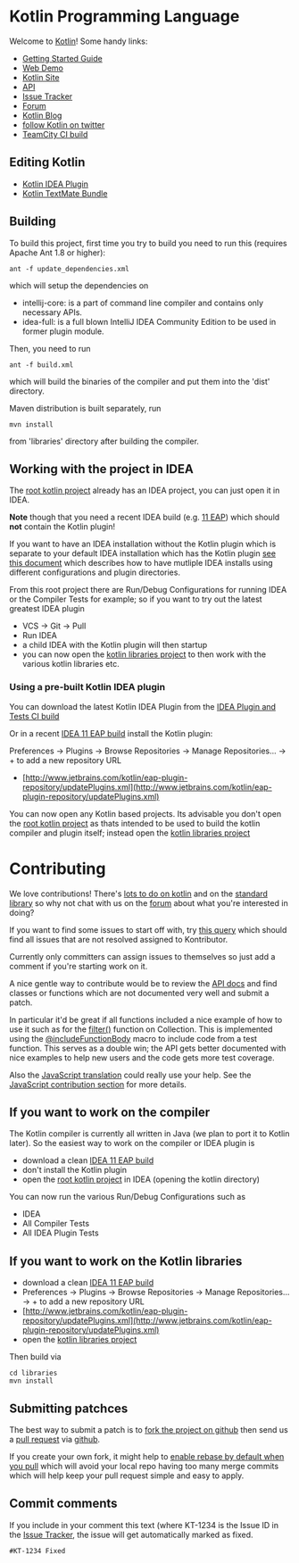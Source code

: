 # Kotlin Programming Language

Welcome to [Kotlin](http://www.jetbrains.com/kotlin)! Some handy links:

 * [Getting Started Guide](http://confluence.jetbrains.net/display/Kotlin/Getting+Started)
 * [Web Demo](http://kotlin-demo.jetbrains.com/)
 * [Kotlin Site](http://jetbrains.github.com/kotlin/)
 * [API](http://jetbrains.github.com/kotlin/versions/snapshot/apidocs/index.html)
 * [Issue Tracker](http://youtrack.jetbrains.com/issues/KT)
 * [Forum](http://devnet.jetbrains.net/community/kotlin?view=discussions)
 * [Kotlin Blog](http://blog.jetbrains.com/kotlin/)
 * [follow Kotlin on twitter](http://twitter.com/#!/project_kotlin)
 * [TeamCity CI build](http://teamcity.jetbrains.com/project.html?projectId=project67&tab=projectOverview)

## Editing Kotlin

 * [Kotlin IDEA Plugin](http://hadihariri.com/2012/02/17/the-kotlin-journey-part-i-getting-things-set-up/)
 * [Kotlin TextMate Bundle](https://github.com/k33g/kotlin-textmate-bundle#readme)

## Building

To build this project, first time you try to build you need to run this (requires Apache Ant 1.8 or higher):

    ant -f update_dependencies.xml

which will setup the dependencies on

* intellij-core: is a part of command line compiler and contains only necessary APIs.
* idea-full: is a full blown IntelliJ IDEA Community Edition to be used in former plugin module.

Then, you need to run

    ant -f build.xml
    
which will build the binaries of the compiler and put them into the 'dist' directory.

Maven distribution is built separately, run

    mvn install

from 'libraries' directory after building the compiler.

## Working with the project in IDEA

The [root kotlin project](https://github.com/JetBrains/kotlin) already has an IDEA project, you can just open it in IDEA.

**Note** though that you need a recent IDEA build (e.g. [11 EAP](http://confluence.jetbrains.net/display/IDEADEV/IDEA+11.1+EAP)) which should **not** contain the Kotlin plugin!

If you want to have an IDEA installation without the Kotlin plugin which is separate to your default IDEA installation which has the Kotlin plugin [see this document](http://devnet.jetbrains.net/docs/DOC-181) which describes how to have mutliple IDEA installs using different configurations and plugin directories.

From this root project there are Run/Debug Configurations for running IDEA or the Compiler Tests for example; so if you want to try out the latest greatest IDEA plugin

* VCS -> Git -> Pull
* Run IDEA
* a child IDEA with the Kotlin plugin will then startup
* you can now open the [kotlin libraries project](https://github.com/JetBrains/kotlin/tree/master/libraries) to then work with the various kotlin libraries etc.

### Using a pre-built Kotlin IDEA plugin

You can download the latest Kotlin IDEA Plugin from the [IDEA Plugin and Tests CI build](http://teamcity.jetbrains.com/project.html?projectId=project67&tab=projectOverview)

Or in a recent [IDEA 11 EAP build](http://confluence.jetbrains.net/display/IDEADEV/IDEA+11.1+EAP) install the Kotlin plugin:

Preferences -> Plugins -> Browse Repositories -> Manage Repositories... -> + to add a new repository URL

 * [http://www.jetbrains.com/kotlin/eap-plugin-repository/updatePlugins.xml](http://www.jetbrains.com/kotlin/eap-plugin-repository/updatePlugins.xml)

You can now open any Kotlin based projects. Its advisable you don't open the [root kotlin project](https://github.com/JetBrains/kotlin) as thats intended to be used to
build the kotlin compiler and plugin itself; instead open the [kotlin libraries project](https://github.com/JetBrains/tree/master/kotlin/libraries)


# Contributing

We love contributions! There's [lots to do on kotlin](http://youtrack.jetbrains.com/issues/KT) and on the [standard library](http://youtrack.jetbrains.com/issues/KT?q=%23%7BStandard+Library%7D+-Resolved) so why not chat with us on the [forum](http://devnet.jetbrains.net/community/kotlin?view=discussions) about what you're interested in doing?

If you want to find some issues to start off with, try [this query](http://youtrack.jetbrains.com/issues/KT?q=-Resolved+%23Kontributor) which should find all issues that are not resolved assigned to Kontributor.

Currently only committers can assign issues to themselves so just add a comment if you're starting work on it.

A nice gentle way to contribute would be to review the [API docs](http://jetbrains.github.com/kotlin/versions/snapshot/apidocs/index.html) and find classes or functions which are not documented very well and submit a patch.

In particular it'd be great if all functions included a nice example of how to use it such as for the <a href="http://jetbrains.github.com/kotlin/versions/snapshot/apidocs/kotlin/java/util/Collection-extensions.html#filter(jet.Function1)">filter()</a> function on Collection. This is implemented using the <a href="https://github.com/JetBrains/kotlin/blob/master/libraries/stdlib/src/kotlin/JLangIterablesLazy.kt#L17">@includeFunctionBody</a> macro to include code from a test function. This serves as a double win; the API gets better documented with nice examples to help new users and the code gets more test coverage.

Also the [JavaScript translation](https://github.com/JetBrains/kotlin/blob/master/js/ReadMe.md) could really use your help. See the [JavaScript contribution section](https://github.com/JetBrains/kotlin/blob/master/js/ReadMe.md) for more details.


## If you want to work on the compiler

The Kotlin compiler is currently all written in Java (we plan to port it to Kotlin later). So the easiest way to work on the compiler or IDEA plugin is

* download a clean [IDEA 11 EAP build](http://confluence.jetbrains.net/display/IDEADEV/IDEA+11.1+EAP)
* don't install the Kotlin plugin
* open the [root kotlin project](https://github.com/JetBrains/kotlin) in IDEA (opening the kotlin directory)

You can now run the various Run/Debug Configurations such as

* IDEA
* All Compiler Tests
* All IDEA Plugin Tests


## If you want to work on the Kotlin libraries

* download a clean [IDEA 11 EAP build](http://confluence.jetbrains.net/display/IDEADEV/IDEA+11.1+EAP)
* Preferences -> Plugins -> Browse Repositories -> Manage Repositories... -> + to add a new repository URL
* [http://www.jetbrains.com/kotlin/eap-plugin-repository/updatePlugins.xml](http://www.jetbrains.com/kotlin/eap-plugin-repository/updatePlugins.xml)
* open the [kotlin libraries project](https://github.com/JetBrains/kotlin/tree/master/libraries)

Then build via

    cd libraries
    mvn install


## Submitting patchces

The best way to submit a patch is to [fork the project on github](http://help.github.com/fork-a-repo/) then send us a
[pull request](http://help.github.com/send-pull-requests/) via [github](http://github.com).

If you create your own fork, it might help to [enable rebase by default when you pull](http://d.strelau.net/post/47338904/git-pull-rebase-by-default)
which will avoid your local repo having too many merge commits which will help keep your pull request simple and easy to apply.

## Commit comments

If you include in your comment this text (where KT-1234 is the Issue ID in the [Issue Tracker](http://youtrack.jetbrains.com/issues/KT), the issue will get automatically marked as fixed.

    #KT-1234 Fixed
